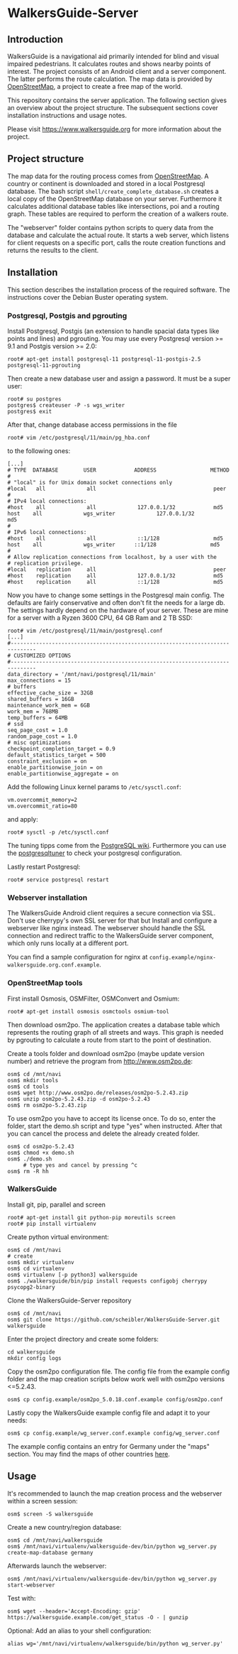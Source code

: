 WalkersGuide-Server
===================



Introduction
------------

WalkersGuide is a navigational aid primarily intended for blind and visual impaired pedestrians. It
calculates routes and shows nearby points of interest.  The project consists of an Android client
and a server component. The latter performs the route calculation. The map data is provided by
[OpenStreetMap](https://www.openstreetmap.org), a project to create a free map of the world.

This repository contains the server application. The following section gives an overview about the
project structure. The subsequent sections cover installation instructions and usage notes.

Please visit https://www.walkersguide.org for more information about the project.



Project structure
-----------------

The map data for the routing process comes from [OpenStreetMap](http://openstreetmap.org). A country
or continent is downloaded and stored in a local Postgresql database. The bash script
`shell/create_complete_database.sh` creates a local copy of the OpenStreetMap database on your
server. Furthermore it calculates additional database tables like intersections, poi and a routing
graph. These tables are required to perform the creation of a walkers route.

The "webserver" folder contains python scripts to query data from the database and calculate the actual
route. It starts a web server, which listens for client requests on a specific port, calls the
route creation functions and returns the results to the client.



Installation
------------

This section describes the installation process of the required software. The instructions cover the
Debian Buster operating system.


### Postgresql, Postgis and pgrouting ###

Install Postgresql, Postgis (an extension to handle spacial data types like points and lines) and
pgrouting. You may use every Postgresql version >= 9.1 and Postgis version >= 2.0:

```
root# apt-get install postgresql-11 postgresql-11-postgis-2.5 postgresql-11-pgrouting
```

Then create a new database user and assign a password. It must be a super user:

```
root# su postgres
postgres$ createuser -P -s wgs_writer
postgres$ exit
```

After that, change database access permissions in the file

```
root# vim /etc/postgresql/11/main/pg_hba.conf
```

to the following ones:

```
[...]
# TYPE  DATABASE        USER            ADDRESS                 METHOD
#
# "local" is for Unix domain socket connections only
#local   all             all                                     peer
#
# IPv4 local connections:
#host    all             all             127.0.0.1/32            md5
host    all             wgs_writer             127.0.0.1/32            md5
#
# IPv6 local connections:
#host    all             all             ::1/128                 md5
host    all             wgs_writer      ::1/128                 md5
#
# Allow replication connections from localhost, by a user with the
# replication privilege.
#local   replication     all                                     peer
#host    replication     all             127.0.0.1/32            md5
#host    replication     all             ::1/128                 md5
```

Now you have to change some settings in the Postgresql main config. The defaults are fairly
conservative and often don't fit the needs for a large db. The settings hardly depend on the
hardware of your server. These are mine for a server with a Ryzen 3600 CPU, 64 GB Ram and 2 TB SSD:

```
root# vim /etc/postgresql/11/main/postgresql.conf
[...]
#------------------------------------------------------------------------------
# CUSTOMIZED OPTIONS
#------------------------------------------------------------------------------
data_directory = '/mnt/navi/postgresql/11/main'
max_connections = 15
# buffers
effective_cache_size = 32GB
shared_buffers = 16GB
maintenance_work_mem = 6GB
work_mem = 768MB
temp_buffers = 64MB
# ssd
seq_page_cost = 1.0
random_page_cost = 1.0
# misc optimizations
checkpoint_completion_target = 0.9
default_statistics_target = 500
constraint_exclusion = on
enable_partitionwise_join = on
enable_partitionwise_aggregate = on
```

Add the following Linux kernel params to `/etc/sysctl.conf`:

```
vm.overcommit_memory=2
vm.overcommit_ratio=80
```

and apply:

```
root# sysctl -p /etc/sysctl.conf
```

The tuning tipps come from the [PostgreSQL
wiki](https://wiki.postgresql.org/wiki/Tuning_Your_PostgreSQL_Server). Furthermore you can use the
[postgresqltuner](https://github.com/jfcoz/postgresqltuner) to check your postgresql configuration.

Lastly restart Postgresql:

```
root# service postgresql restart
```


### Webserver installation ###

The WalkersGuide Android client requires a secure connection via SSL. Don't use
cherrypy's own SSL server for that but Install and configure a webserver like nginx instead. The
webserver should handle the SSL connection and redirect traffic to the WalkersGuide server
component, which only runs locally at a different port.

You can find a sample configuration for nginx at `config.example/nginx-walkersguide.org.conf.example`.


### OpenStreetMap tools ###

First install Osmosis, OSMFilter, OSMConvert and Osmium:

```
root# apt-get install osmosis osmctools osmium-tool
```

Then download osm2po. The application creates a database table which represents the routing graph of
all streets and ways. This graph is needed by pgrouting to calculate a route from start to the point
of destination.

Create a tools folder and download osm2po (maybe update version number) and retrieve the program
from http://www.osm2po.de:

```
osm$ cd /mnt/navi
osm$ mkdir tools
osm$ cd tools
osm$ wget http://www.osm2po.de/releases/osm2po-5.2.43.zip
osm$ unzip osm2po-5.2.43.zip -d osm2po-5.2.43
osm$ rm osm2po-5.2.43.zip
```

To use osm2po you have to  accept its license once. To do so, enter the folder, start the
demo.sh script and type "yes" when instructed. After that you can cancel the process and delete the
already created folder.

```
osm$ cd osm2po-5.2.43
osm$ chmod +x demo.sh
osm$ ./demo.sh
     # type yes and cancel by pressing ^c
osm$ rm -R hh
```


### WalkersGuide ###

Install git, pip, parallel and screen

```
root# apt-get install git python-pip moreutils screen
root# pip install virtualenv
```

Create python virtual environment:

```
osm$ cd /mnt/navi
# create
osm$ mkdir virtualenv
osm$ cd virtualenv
osm$ virtualenv [-p python3] walkersguide
osm$ ./walkersguide/bin/pip install requests configobj cherrypy psycopg2-binary
```

Clone the WalkersGuide-Server repository

```
osm$ cd /mnt/navi
osm$ git clone https://github.com/scheibler/WalkersGuide-Server.git walkersguide
```

Enter the project directory and create some folders:

```
cd walkersguide
mkdir config logs
```

Copy the osm2po configuration file.  The config file from the example config
folder and the map creation scripts below work well with osm2po versions <=5.2.43.

```
osm$ cp config.example/osm2po_5.0.18.conf.example config/osm2po.conf
```

Lastly copy the WalkersGuide example config file and adapt it to your needs:

```
osm$ cp config.example/wg_server.conf.example config/wg_server.conf
```

The example config contains an entry for Germany under the "maps" section. You may find the maps of
other countries [here](http://download.geofabrik.de/).



Usage
-----

It's recommended to launch the map creation process and the webserver within a screen session:

```
osm$ screen -S walkersguide
```

Create a new country/region database:

```
osm$ cd /mnt/navi/walkersguide
osm$ /mnt/navi/virtualenv/walkersguide-dev/bin/python wg_server.py create-map-database germany
```

Afterwards launch the webserver:

```
osm$ /mnt/navi/virtualenv/walkersguide-dev/bin/python wg_server.py start-webserver
```

Test with:

```
osm$ wget --header='Accept-Encoding: gzip' https://walkersguide.example.com/get_status -O - | gunzip
```

Optional: Add an alias to your shell configuration:

```
alias wg='/mnt/navi/virtualenv/walkersguide/bin/python wg_server.py'
```

